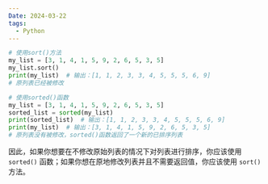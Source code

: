 ```yaml
---
Date: 2024-03-22
tags:
  - Python
---
```

```python
# 使用sort()方法
my_list = [3, 1, 4, 1, 5, 9, 2, 6, 5, 3, 5]
my_list.sort()
print(my_list)  # 输出：[1, 1, 2, 3, 3, 4, 5, 5, 5, 6, 9]
# 原列表已经被修改

# 使用sorted()函数
my_list = [3, 1, 4, 1, 5, 9, 2, 6, 5, 3, 5]
sorted_list = sorted(my_list)
print(sorted_list)  # 输出：[1, 1, 2, 3, 3, 4, 5, 5, 5, 6, 9]
print(my_list)  # 输出：[3, 1, 4, 1, 5, 9, 2, 6, 5, 3, 5]
# 原列表没有被修改，sorted()函数返回了一个新的已排序列表

```

因此，如果你想要在不修改原始列表的情况下对列表进行排序，你应该使用 `sorted()` 函数；如果你想在原地修改列表并且不需要返回值，你应该使用 `sort()` 方法。
